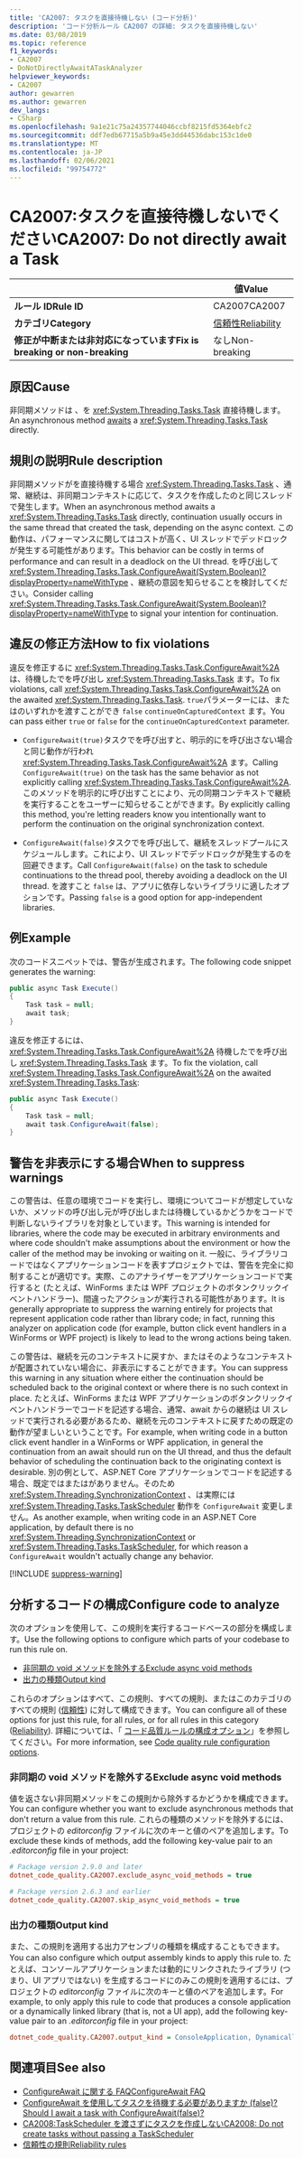 ```yaml
---
title: 'CA2007: タスクを直接待機しない (コード分析)'
description: 'コード分析ルール CA2007 の詳細: タスクを直接待機しない'
ms.date: 03/08/2019
ms.topic: reference
f1_keywords:
- CA2007
- DoNotDirectlyAwaitATaskAnalyzer
helpviewer_keywords:
- CA2007
author: gewarren
ms.author: gewarren
dev_langs:
- CSharp
ms.openlocfilehash: 9a1e21c75a24357744046ccbf8215fd5364ebfc2
ms.sourcegitcommit: ddf7edb67715a5b9a45e3dd44536dabc153c1de0
ms.translationtype: MT
ms.contentlocale: ja-JP
ms.lasthandoff: 02/06/2021
ms.locfileid: "99754772"
---
```

# <a name="ca2007-do-not-directly-await-a-task"></a><span data-ttu-id="b617b-103">CA2007:タスクを直接待機しないでください</span><span class="sxs-lookup"><span data-stu-id="b617b-103">CA2007: Do not directly await a Task</span></span>

| | <span data-ttu-id="b617b-104">値</span><span class="sxs-lookup"><span data-stu-id="b617b-104">Value</span></span> |
|-|-|
| <span data-ttu-id="b617b-105">**ルール ID**</span><span class="sxs-lookup"><span data-stu-id="b617b-105">**Rule ID**</span></span> |<span data-ttu-id="b617b-106">CA2007</span><span class="sxs-lookup"><span data-stu-id="b617b-106">CA2007</span></span>|
| <span data-ttu-id="b617b-107">**カテゴリ**</span><span class="sxs-lookup"><span data-stu-id="b617b-107">**Category**</span></span> |[<span data-ttu-id="b617b-108">信頼性</span><span class="sxs-lookup"><span data-stu-id="b617b-108">Reliability</span></span>](reliability-warnings.md)|
| <span data-ttu-id="b617b-109">**修正が中断または非対応になっています**</span><span class="sxs-lookup"><span data-stu-id="b617b-109">**Fix is breaking or non-breaking**</span></span> |<span data-ttu-id="b617b-110">なし</span><span class="sxs-lookup"><span data-stu-id="b617b-110">Non-breaking</span></span>|

## <a name="cause"></a><span data-ttu-id="b617b-111">原因</span><span class="sxs-lookup"><span data-stu-id="b617b-111">Cause</span></span>

<span data-ttu-id="b617b-112">非同期メソッドは[](../../../csharp/language-reference/operators/await.md) 、を <xref:System.Threading.Tasks.Task> 直接待機します。</span><span class="sxs-lookup"><span data-stu-id="b617b-112">An asynchronous method [awaits](../../../csharp/language-reference/operators/await.md) a <xref:System.Threading.Tasks.Task> directly.</span></span>

## <a name="rule-description"></a><span data-ttu-id="b617b-113">規則の説明</span><span class="sxs-lookup"><span data-stu-id="b617b-113">Rule description</span></span>

<span data-ttu-id="b617b-114">非同期メソッドがを直接待機する場合 <xref:System.Threading.Tasks.Task> 、通常、継続は、非同期コンテキストに応じて、タスクを作成したのと同じスレッドで発生します。</span><span class="sxs-lookup"><span data-stu-id="b617b-114">When an asynchronous method awaits a <xref:System.Threading.Tasks.Task> directly, continuation usually occurs in the same thread that created the task, depending on the async context.</span></span> <span data-ttu-id="b617b-115">この動作は、パフォーマンスに関してはコストが高く、UI スレッドでデッドロックが発生する可能性があります。</span><span class="sxs-lookup"><span data-stu-id="b617b-115">This behavior can be costly in terms of performance and can result in a deadlock on the UI thread.</span></span> <span data-ttu-id="b617b-116">を呼び出して <xref:System.Threading.Tasks.Task.ConfigureAwait(System.Boolean)?displayProperty=nameWithType> 、継続の意図を知らせることを検討してください。</span><span class="sxs-lookup"><span data-stu-id="b617b-116">Consider calling <xref:System.Threading.Tasks.Task.ConfigureAwait(System.Boolean)?displayProperty=nameWithType> to signal your intention for continuation.</span></span>

## <a name="how-to-fix-violations"></a><span data-ttu-id="b617b-117">違反の修正方法</span><span class="sxs-lookup"><span data-stu-id="b617b-117">How to fix violations</span></span>

<span data-ttu-id="b617b-118">違反を修正するに <xref:System.Threading.Tasks.Task.ConfigureAwait%2A> は、待機したでを呼び出し <xref:System.Threading.Tasks.Task> ます。</span><span class="sxs-lookup"><span data-stu-id="b617b-118">To fix violations, call <xref:System.Threading.Tasks.Task.ConfigureAwait%2A> on the awaited <xref:System.Threading.Tasks.Task>.</span></span> <span data-ttu-id="b617b-119">`true`パラメーターには、またはのいずれかを渡すことができ `false` `continueOnCapturedContext` ます。</span><span class="sxs-lookup"><span data-stu-id="b617b-119">You can pass either `true` or `false` for the `continueOnCapturedContext` parameter.</span></span>

- <span data-ttu-id="b617b-120">`ConfigureAwait(true)`タスクでを呼び出すと、明示的にを呼び出さない場合と同じ動作が行われ <xref:System.Threading.Tasks.Task.ConfigureAwait%2A> ます。</span><span class="sxs-lookup"><span data-stu-id="b617b-120">Calling `ConfigureAwait(true)` on the task has the same behavior as not explicitly calling <xref:System.Threading.Tasks.Task.ConfigureAwait%2A>.</span></span> <span data-ttu-id="b617b-121">このメソッドを明示的に呼び出すことにより、元の同期コンテキストで継続を実行することをユーザーに知らせることができます。</span><span class="sxs-lookup"><span data-stu-id="b617b-121">By explicitly calling this method, you're letting readers know you intentionally want to perform the continuation on the original synchronization context.</span></span>

- <span data-ttu-id="b617b-122">`ConfigureAwait(false)`タスクでを呼び出して、継続をスレッドプールにスケジュールします。これにより、UI スレッドでデッドロックが発生するのを回避できます。</span><span class="sxs-lookup"><span data-stu-id="b617b-122">Call `ConfigureAwait(false)` on the task to schedule continuations to the thread pool, thereby avoiding a deadlock on the UI thread.</span></span> <span data-ttu-id="b617b-123">を渡すこと `false` は、アプリに依存しないライブラリに適したオプションです。</span><span class="sxs-lookup"><span data-stu-id="b617b-123">Passing `false` is a good option for app-independent libraries.</span></span>

## <a name="example"></a><span data-ttu-id="b617b-124">例</span><span class="sxs-lookup"><span data-stu-id="b617b-124">Example</span></span>

<span data-ttu-id="b617b-125">次のコードスニペットでは、警告が生成されます。</span><span class="sxs-lookup"><span data-stu-id="b617b-125">The following code snippet generates the warning:</span></span>

```csharp
public async Task Execute()
{
    Task task = null;
    await task;
}
```

<span data-ttu-id="b617b-126">違反を修正するには、 <xref:System.Threading.Tasks.Task.ConfigureAwait%2A> 待機したでを呼び出し <xref:System.Threading.Tasks.Task> ます。</span><span class="sxs-lookup"><span data-stu-id="b617b-126">To fix the violation, call <xref:System.Threading.Tasks.Task.ConfigureAwait%2A> on the awaited <xref:System.Threading.Tasks.Task>:</span></span>

```csharp
public async Task Execute()
{
    Task task = null;
    await task.ConfigureAwait(false);
}
```

## <a name="when-to-suppress-warnings"></a><span data-ttu-id="b617b-127">警告を非表示にする場合</span><span class="sxs-lookup"><span data-stu-id="b617b-127">When to suppress warnings</span></span>

<span data-ttu-id="b617b-128">この警告は、任意の環境でコードを実行し、環境についてコードが想定していないか、メソッドの呼び出し元が呼び出しまたは待機しているかどうかをコードで判断しないライブラリを対象としています。</span><span class="sxs-lookup"><span data-stu-id="b617b-128">This warning is intended for libraries, where the code may be executed in arbitrary environments and where code shouldn't make assumptions about the environment or how the caller of the method may be invoking or waiting on it.</span></span> <span data-ttu-id="b617b-129">一般に、ライブラリコードではなくアプリケーションコードを表すプロジェクトでは、警告を完全に抑制することが適切です。実際、このアナライザーをアプリケーションコードで実行すると (たとえば、WinForms または WPF プロジェクトのボタンクリックイベントハンドラー)、間違ったアクションが実行される可能性があります。</span><span class="sxs-lookup"><span data-stu-id="b617b-129">It is generally appropriate to suppress the warning entirely for projects that represent application code rather than library code; in fact, running this analyzer on application code (for example, button click event handlers in a WinForms or WPF project) is likely to lead to the wrong actions being taken.</span></span>

<span data-ttu-id="b617b-130">この警告は、継続を元のコンテキストに戻すか、またはそのようなコンテキストが配置されていない場合に、非表示にすることができます。</span><span class="sxs-lookup"><span data-stu-id="b617b-130">You can suppress this warning in any situation where either the continuation should be scheduled back to the original context or where there is no such context in place.</span></span> <span data-ttu-id="b617b-131">たとえば、WinForms または WPF アプリケーションのボタンクリックイベントハンドラーでコードを記述する場合、通常、await からの継続は UI スレッドで実行される必要があるため、継続を元のコンテキストに戻すための既定の動作が望ましいということです。</span><span class="sxs-lookup"><span data-stu-id="b617b-131">For example, when writing code in a button click event handler in a WinForms or WPF application, in general the continuation from an await should run on the UI thread, and thus the default behavior of scheduling the continuation back to the originating context is desirable.</span></span> <span data-ttu-id="b617b-132">別の例として、ASP.NET Core アプリケーションでコードを記述する場合、既定ではまたはがありません。そのため <xref:System.Threading.SynchronizationContext> 、は実際には <xref:System.Threading.Tasks.TaskScheduler> 動作を `ConfigureAwait` 変更しません。</span><span class="sxs-lookup"><span data-stu-id="b617b-132">As another example, when writing code in an ASP.NET Core application, by default there is no <xref:System.Threading.SynchronizationContext> or <xref:System.Threading.Tasks.TaskScheduler>, for which reason a `ConfigureAwait` wouldn't actually change any behavior.</span></span>

[!INCLUDE [suppress-warning](../../../../includes/code-analysis/suppress-warning.md)]

## <a name="configure-code-to-analyze"></a><span data-ttu-id="b617b-133">分析するコードの構成</span><span class="sxs-lookup"><span data-stu-id="b617b-133">Configure code to analyze</span></span>

<span data-ttu-id="b617b-134">次のオプションを使用して、この規則を実行するコードベースの部分を構成します。</span><span class="sxs-lookup"><span data-stu-id="b617b-134">Use the following options to configure which parts of your codebase to run this rule on.</span></span>

- [<span data-ttu-id="b617b-135">非同期の void メソッドを除外する</span><span class="sxs-lookup"><span data-stu-id="b617b-135">Exclude async void methods</span></span>](#exclude-async-void-methods)
- [<span data-ttu-id="b617b-136">出力の種類</span><span class="sxs-lookup"><span data-stu-id="b617b-136">Output kind</span></span>](#output-kind)

<span data-ttu-id="b617b-137">これらのオプションはすべて、この規則、すべての規則、またはこのカテゴリのすべての規則 ([信頼性](reliability-warnings.md)) に対して構成できます。</span><span class="sxs-lookup"><span data-stu-id="b617b-137">You can configure all of these options for just this rule, for all rules, or for all rules in this category ([Reliability](reliability-warnings.md)).</span></span> <span data-ttu-id="b617b-138">詳細については、「 [コード品質ルールの構成オプション](../code-quality-rule-options.md)」を参照してください。</span><span class="sxs-lookup"><span data-stu-id="b617b-138">For more information, see [Code quality rule configuration options](../code-quality-rule-options.md).</span></span>

### <a name="exclude-async-void-methods"></a><span data-ttu-id="b617b-139">非同期の void メソッドを除外する</span><span class="sxs-lookup"><span data-stu-id="b617b-139">Exclude async void methods</span></span>

<span data-ttu-id="b617b-140">値を返さない非同期メソッドをこの規則から除外するかどうかを構成できます。</span><span class="sxs-lookup"><span data-stu-id="b617b-140">You can configure whether you want to exclude asynchronous methods that don't return a value from this rule.</span></span> <span data-ttu-id="b617b-141">これらの種類のメソッドを除外するには、プロジェクトの *editorconfig* ファイルに次のキーと値のペアを追加します。</span><span class="sxs-lookup"><span data-stu-id="b617b-141">To exclude these kinds of methods, add the following key-value pair to an *.editorconfig* file in your project:</span></span>

```ini
# Package version 2.9.0 and later
dotnet_code_quality.CA2007.exclude_async_void_methods = true

# Package version 2.6.3 and earlier
dotnet_code_quality.CA2007.skip_async_void_methods = true
```

### <a name="output-kind"></a><span data-ttu-id="b617b-142">出力の種類</span><span class="sxs-lookup"><span data-stu-id="b617b-142">Output kind</span></span>

<span data-ttu-id="b617b-143">また、この規則を適用する出力アセンブリの種類を構成することもできます。</span><span class="sxs-lookup"><span data-stu-id="b617b-143">You can also configure which output assembly kinds to apply this rule to.</span></span> <span data-ttu-id="b617b-144">たとえば、コンソールアプリケーションまたは動的にリンクされたライブラリ (つまり、UI アプリではない) を生成するコードにのみこの規則を適用するには、プロジェクトの *editorconfig* ファイルに次のキーと値のペアを追加します。</span><span class="sxs-lookup"><span data-stu-id="b617b-144">For example, to only apply this rule to code that produces a console application or a dynamically linked library (that is, not a UI app), add the following key-value pair to an *.editorconfig* file in your project:</span></span>

```ini
dotnet_code_quality.CA2007.output_kind = ConsoleApplication, DynamicallyLinkedLibrary
```

## <a name="see-also"></a><span data-ttu-id="b617b-145">関連項目</span><span class="sxs-lookup"><span data-stu-id="b617b-145">See also</span></span>

- [<span data-ttu-id="b617b-146">ConfigureAwait に関する FAQ</span><span class="sxs-lookup"><span data-stu-id="b617b-146">ConfigureAwait FAQ</span></span>](https://devblogs.microsoft.com/dotnet/configureawait-faq/)
- [<span data-ttu-id="b617b-147">ConfigureAwait を使用してタスクを待機する必要がありますか (false)?</span><span class="sxs-lookup"><span data-stu-id="b617b-147">Should I await a task with ConfigureAwait(false)?</span></span>](https://github.com/Microsoft/vs-threading/blob/master/doc/cookbook_vs.md#should-i-await-a-task-with-configureawaitfalse)
- [<span data-ttu-id="b617b-148">CA2008:TaskScheduler を渡さずにタスクを作成しない</span><span class="sxs-lookup"><span data-stu-id="b617b-148">CA2008: Do not create tasks without passing a TaskScheduler</span></span>](ca2008.md)
- [<span data-ttu-id="b617b-149">信頼性の規則</span><span class="sxs-lookup"><span data-stu-id="b617b-149">Reliability rules</span></span>](reliability-warnings.md)
